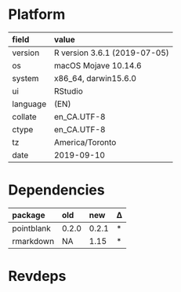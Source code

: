 # Platform

|field    |value                        |
|:--------|:----------------------------|
|version  |R version 3.6.1 (2019-07-05) |
|os       |macOS Mojave 10.14.6         |
|system   |x86_64, darwin15.6.0         |
|ui       |RStudio                      |
|language |(EN)                         |
|collate  |en_CA.UTF-8                  |
|ctype    |en_CA.UTF-8                  |
|tz       |America/Toronto              |
|date     |2019-09-10                   |

# Dependencies

|package    |old   |new   |Δ  |
|:----------|:-----|:-----|:--|
|pointblank |0.2.0 |0.2.1 |*  |
|rmarkdown  |NA    |1.15  |*  |

# Revdeps

